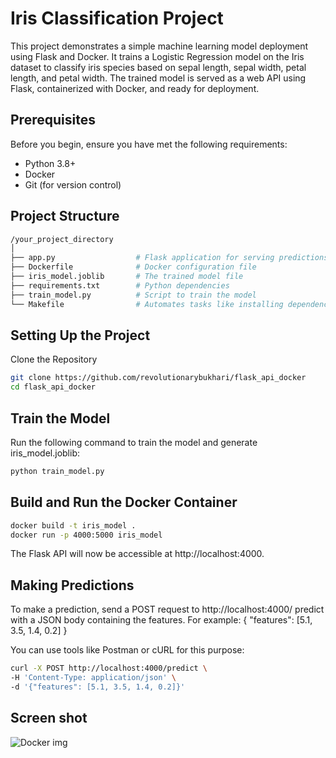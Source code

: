 # Iris Classification Project

This project demonstrates a simple machine learning model deployment using Flask and Docker. It trains a Logistic Regression model on the Iris dataset to classify iris species based on sepal length, sepal width, petal length, and petal width. The trained model is served as a web API using Flask, containerized with Docker, and ready for deployment.

## Prerequisites
Before you begin, ensure you have met the following requirements:

- Python 3.8+
- Docker
- Git (for version control)

## Project Structure
```bash
/your_project_directory
│
├── app.py                  # Flask application for serving predictions
├── Dockerfile              # Docker configuration file
├── iris_model.joblib       # The trained model file
├── requirements.txt        # Python dependencies
├── train_model.py          # Script to train the model
└── Makefile                # Automates tasks like installing dependencies


```

## Setting Up the Project
Clone the Repository
```bash
git clone https://github.com/revolutionarybukhari/flask_api_docker
cd flask_api_docker
```

## Train the Model
Run the following command to train the model and generate iris_model.joblib:
```bash
python train_model.py
```

## Build and Run the Docker Container
```bash
docker build -t iris_model .
docker run -p 4000:5000 iris_model
```

The Flask API will now be accessible at http://localhost:4000.

## Making Predictions
To make a prediction, send a POST request to http://localhost:4000/ predict with a JSON body containing the features. For example:
{
  "features": [5.1, 3.5, 1.4, 0.2]
}

You can use tools like Postman or cURL for this purpose:
```bash
curl -X POST http://localhost:4000/predict \
-H 'Content-Type: application/json' \
-d '{"features": [5.1, 3.5, 1.4, 0.2]}'
```


## Screen shot

![Docker img](images/docker.png "Docker Image ss")

